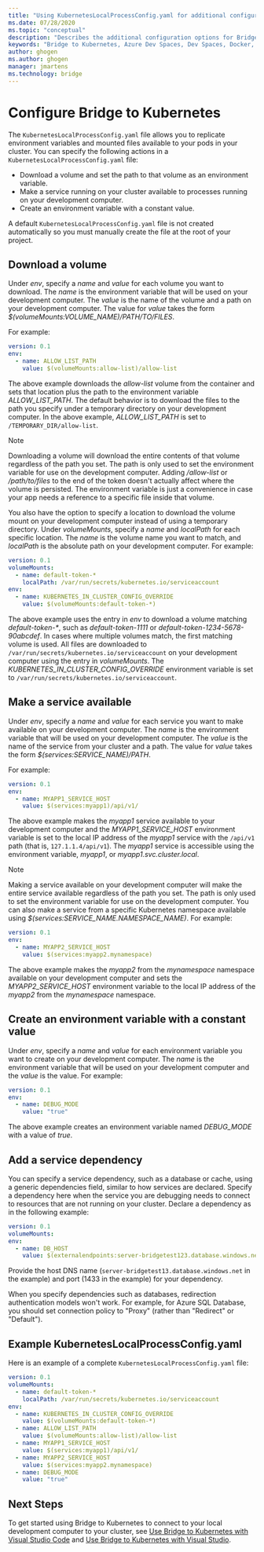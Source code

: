 ```yaml
---
title: "Using KubernetesLocalProcessConfig.yaml for additional configuration with for Bridge to Kubernetes"
ms.date: 07/28/2020
ms.topic: "conceptual"
description: "Describes the additional configuration options for Bridge to Kubernetes using KubernetesLocalProcessConfig.yaml"
keywords: "Bridge to Kubernetes, Azure Dev Spaces, Dev Spaces, Docker, Kubernetes, Azure, containers"
author: ghogen
ms.author: ghogen
manager: jmartens
ms.technology: bridge
---
```


# Configure Bridge to Kubernetes

The `KubernetesLocalProcessConfig.yaml` file allows you to replicate environment variables and mounted files available to your pods in your cluster. You can specify the following actions in a `KubernetesLocalProcessConfig.yaml` file:

* Download a volume and set the path to that volume as an environment variable.
* Make a service running on your cluster available to processes running on your development computer.
* Create an environment variable with a constant value.

A default `KubernetesLocalProcessConfig.yaml` file is not created automatically so you must manually create the file at the root of your project.

## Download a volume

Under *env*, specify a *name* and *value* for each volume you want to download. The *name* is the environment variable that will be used on your development computer. The *value* is the name of the volume and a path on your development computer. The value for *value* takes the form *$(volumeMounts:VOLUME_NAME)/PATH/TO/FILES*.

For example:

```yaml
version: 0.1
env:
  - name: ALLOW_LIST_PATH
    value: $(volumeMounts:allow-list)/allow-list
```

The above example downloads the *allow-list* volume from the container and sets that location plus the path to the environment variable *ALLOW_LIST_PATH*. The default behavior is to download the files to the path you specify under a temporary directory on your development computer. In the above example, *ALLOW_LIST_PATH* is set to `/TEMPORARY_DIR/allow-list`. 

> [!NOTE]
> Downloading a volume will download the entire contents of that volume regardless of the path you set. The path is only used to set the environment variable for use on the development computer. Adding */allow-list* or */path/to/files* to the end of the token doesn't actually affect where the volume is persisted. The environment variable is just a convenience in case your app needs a reference to a specific file inside that volume.

You also have the option to specify a location to download the volume mount on your development computer instead of using a temporary directory. Under *volumeMounts*, specify a *name* and *localPath* for each specific location. The *name* is the volume name you want to match, and *localPath* is the absolute path on your development computer. For example:

```yaml
version: 0.1
volumeMounts:
  - name: default-token-*
    localPath: /var/run/secrets/kubernetes.io/serviceaccount
env:
  - name: KUBERNETES_IN_CLUSTER_CONFIG_OVERRIDE
    value: $(volumeMounts:default-token-*)
```

The above example uses the entry in *env* to download a volume matching *default-token-\**, such as *default-token-1111* or *default-token-1234-5678-90abcdef*. In cases where multiple volumes match, the first matching volume is used. All files are downloaded to `/var/run/secrets/kubernetes.io/serviceaccount` on your development computer using the entry in *volumeMounts*. The *KUBERNETES_IN_CLUSTER_CONFIG_OVERRIDE* environment variable is set to `/var/run/secrets/kubernetes.io/serviceaccount`.

## Make a service available

Under *env*, specify a *name* and *value* for each service you want to make available on your development computer. The *name* is the environment variable that will be used on your development computer. The *value* is the name of the service from your cluster and a path. The value for *value* takes the form *$(services:SERVICE_NAME)/PATH*.

For example:

```yaml
version: 0.1
env:
  - name: MYAPP1_SERVICE_HOST
    value: $(services:myapp1)/api/v1/
```

The above example makes the *myapp1* service available to your development computer and the *MYAPP1_SERVICE_HOST* environment variable is set to the local IP address of the *myapp1* service with the `/api/v1` path (that is, `127.1.1.4/api/v1`). The *myapp1* service is accessible using the environment variable, *myapp1*, or *myapp1.svc.cluster.local*.

> [!NOTE]
> Making a service available on your development computer will make the entire service available regardless of the path you set. The path is only used to set the environment variable for use on the development computer.
You can also make a service from a specific Kubernetes namespace available using *$(services:SERVICE_NAME.NAMESPACE_NAME)*. For example:

```yaml
version: 0.1
env:
  - name: MYAPP2_SERVICE_HOST
    value: $(services:myapp2.mynamespace)
```

The above example makes the *myapp2* from the *mynamespace* namespace available on your development computer and sets the *MYAPP2_SERVICE_HOST* environment variable to the local IP address of the *myapp2* from the *mynamespace* namespace.

## Create an environment variable with a constant value

Under *env*, specify a *name* and *value* for each environment variable you want to create on your development computer. The *name* is the environment variable that will be used on your development computer and the *value* is the value. For example:

```yaml
version: 0.1
env:
  - name: DEBUG_MODE
    value: "true"
```

The above example creates an environment variable named *DEBUG_MODE* with a value of *true*.

## Add a service dependency

You can specify a service dependency, such as a database or cache, using a generic dependencies field, similar to how services are declared. Specify a dependency here when the service you are debugging needs to connect to resources that are not running on your cluster. Declare a dependency as in the following example:

```yaml
version: 0.1
volumeMounts:
env:
  - name: DB_HOST
    value: $(externalendpoints:server-bridgetest123.database.windows.net:1433)
```

Provide the host DNS name (`server-bridgetest13.database.windows.net` in the example) and port (1433 in the example) for your dependency.

When you specify dependencies such as databases, redirection authentication models won't work. For example, for Azure SQL Database, you should set connection policy to "Proxy" (rather than "Redirect" or "Default"). 

## Example KubernetesLocalProcessConfig.yaml

Here is an example of a complete `KubernetesLocalProcessConfig.yaml` file:

```yaml
version: 0.1
volumeMounts:
  - name: default-token-*
    localPath: /var/run/secrets/kubernetes.io/serviceaccount
env:
  - name: KUBERNETES_IN_CLUSTER_CONFIG_OVERRIDE
    value: $(volumeMounts:default-token-*)
  - name: ALLOW_LIST_PATH
    value: $(volumeMounts:allow-list)/allow-list
  - name: MYAPP1_SERVICE_HOST
    value: $(services:myapp1)/api/v1/
  - name: MYAPP2_SERVICE_HOST
    value: $(services:myapp2.mynamespace)
  - name: DEBUG_MODE 
    value: "true"
```

## Next Steps

To get started using Bridge to Kubernetes to connect to your local development computer to your cluster, see [Use Bridge to Kubernetes with Visual Studio Code][bridge-to-kubernetes-vs-code] and [Use Bridge to Kubernetes with Visual Studio][bridge-to-kubernetes-vs].

[bridge-to-kubernetes-vs-code]: bridge-to-kubernetes-vs-code.md
[bridge-to-kubernetes-vs]: bridge-to-kubernetes-vs.md
